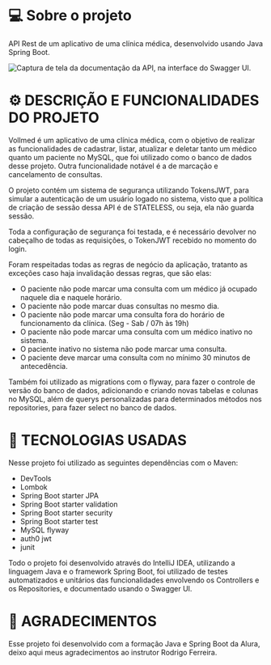 # 💻 Sobre o projeto
API Rest de um aplicativo de uma clínica médica, desenvolvido usando Java Spring Boot.

![Captura de tela da documentação da API, na interface do Swagger UI.](https://github.com/luixx0/vollmed_api/assets/119303049/6c220816-52e9-4e56-9628-1b524982d874)


# ⚙ DESCRIÇÃO E FUNCIONALIDADES DO PROJETO

Vollmed é um aplicativo de uma clínica médica, com o objetivo de realizar as funcionalidades de cadastrar, listar, atualizar e deletar tanto um médico quanto um paciente no MySQL, que foi utilizado como o banco de dados desse projeto. Outra funcionalidade notável é a de marcação e cancelamento de consultas.

O projeto contém um sistema de segurança utilizando TokensJWT, para simular a autenticação de um usuário logado no sistema, visto que a política de criação de sessão dessa API é de STATELESS, ou seja, ela não guarda sessão.

Toda a configuração de segurança foi testada, e é necessário devolver no cabeçalho de todas as requisições, o TokenJWT recebido no momento do login.

Foram respeitadas todas as regras de negócio da aplicação, tratanto as exceções caso haja invalidação dessas regras, que são elas:

- O paciente não pode marcar uma consulta com um médico já ocupado naquele dia e naquele horário.
- O paciente não pode marcar duas consultas no mesmo dia.
- O paciente não pode marcar uma consulta fora do horário de funcionamento da clínica. (Seg - Sab / 07h às 19h)
- O paciente não pode marcar uma consulta com um médico inativo no sistema.
- O paciente inativo no sistema não pode marcar uma consulta.
- O paciente deve marcar uma consulta com no mínimo 30 minutos de antecedência.

Também foi utilizado as migrations com o flyway, para fazer o controle de versão do banco de dados, adicionando e criando novas tabelas e colunas no MySQL, além de querys personalizadas para determinados métodos nos repositories, para fazer select no banco de dados.

# 🔧 TECNOLOGIAS USADAS

Nesse projeto foi utilizado as seguintes dependências com o Maven:

- DevTools
- Lombok
- Spring Boot starter JPA
- Spring Boot starter validation
- Spring Boot starter security
- Spring Boot starter test
- MySQL flyway
- auth0 jwt
- junit

Todo o projeto foi desenvolvido através do IntelliJ IDEA, utilizando a linguagem Java e o framework Spring Boot, foi utilizado de testes automatizados e unitários das funcionalidades envolvendo os Controllers e os Repositories, e documentado usando o Swagger UI.

# 🎇 AGRADECIMENTOS

Esse projeto foi desenvolvido com a formação Java e Spring Boot da Alura, deixo aqui meus agradecimentos ao instrutor Rodrigo Ferreira.
